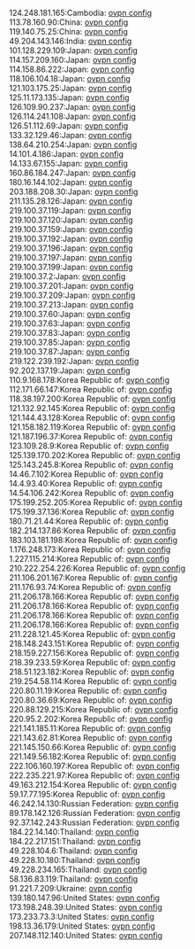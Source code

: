 124.248.181.165:Cambodia: [ovpn config](vpn/124_248_181_165.ovpn)  
113.78.160.90:China: [ovpn config](vpn/113_78_160_90.ovpn)  
119.140.75.25:China: [ovpn config](vpn/119_140_75_25.ovpn)  
49.204.143.146:India: [ovpn config](vpn/49_204_143_146.ovpn)  
101.128.229.109:Japan: [ovpn config](vpn/101_128_229_109.ovpn)  
114.157.209.160:Japan: [ovpn config](vpn/114_157_209_160.ovpn)  
114.158.86.222:Japan: [ovpn config](vpn/114_158_86_222.ovpn)  
118.106.104.18:Japan: [ovpn config](vpn/118_106_104_18.ovpn)  
121.103.175.25:Japan: [ovpn config](vpn/121_103_175_25.ovpn)  
125.11.173.135:Japan: [ovpn config](vpn/125_11_173_135.ovpn)  
126.109.90.237:Japan: [ovpn config](vpn/126_109_90_237.ovpn)  
126.114.241.108:Japan: [ovpn config](vpn/126_114_241_108.ovpn)  
126.51.112.69:Japan: [ovpn config](vpn/126_51_112_69.ovpn)  
133.32.129.46:Japan: [ovpn config](vpn/133_32_129_46.ovpn)  
138.64.210.254:Japan: [ovpn config](vpn/138_64_210_254.ovpn)  
14.101.4.186:Japan: [ovpn config](vpn/14_101_4_186.ovpn)  
14.133.67.155:Japan: [ovpn config](vpn/14_133_67_155.ovpn)  
160.86.184.247:Japan: [ovpn config](vpn/160_86_184_247.ovpn)  
180.16.144.102:Japan: [ovpn config](vpn/180_16_144_102.ovpn)  
203.188.208.30:Japan: [ovpn config](vpn/203_188_208_30.ovpn)  
211.135.28.126:Japan: [ovpn config](vpn/211_135_28_126.ovpn)  
219.100.37.119:Japan: [ovpn config](vpn/219_100_37_119.ovpn)  
219.100.37.120:Japan: [ovpn config](vpn/219_100_37_120.ovpn)  
219.100.37.159:Japan: [ovpn config](vpn/219_100_37_159.ovpn)  
219.100.37.192:Japan: [ovpn config](vpn/219_100_37_192.ovpn)  
219.100.37.196:Japan: [ovpn config](vpn/219_100_37_196.ovpn)  
219.100.37.197:Japan: [ovpn config](vpn/219_100_37_197.ovpn)  
219.100.37.199:Japan: [ovpn config](vpn/219_100_37_199.ovpn)  
219.100.37.2:Japan: [ovpn config](vpn/219_100_37_2.ovpn)  
219.100.37.201:Japan: [ovpn config](vpn/219_100_37_201.ovpn)  
219.100.37.209:Japan: [ovpn config](vpn/219_100_37_209.ovpn)  
219.100.37.213:Japan: [ovpn config](vpn/219_100_37_213.ovpn)  
219.100.37.60:Japan: [ovpn config](vpn/219_100_37_60.ovpn)  
219.100.37.63:Japan: [ovpn config](vpn/219_100_37_63.ovpn)  
219.100.37.83:Japan: [ovpn config](vpn/219_100_37_83.ovpn)  
219.100.37.85:Japan: [ovpn config](vpn/219_100_37_85.ovpn)  
219.100.37.87:Japan: [ovpn config](vpn/219_100_37_87.ovpn)  
219.122.239.192:Japan: [ovpn config](vpn/219_122_239_192.ovpn)  
92.202.137.19:Japan: [ovpn config](vpn/92_202_137_19.ovpn)  
110.9.168.178:Korea Republic of: [ovpn config](vpn/110_9_168_178.ovpn)  
112.171.66.147:Korea Republic of: [ovpn config](vpn/112_171_66_147.ovpn)  
118.38.197.200:Korea Republic of: [ovpn config](vpn/118_38_197_200.ovpn)  
121.132.92.145:Korea Republic of: [ovpn config](vpn/121_132_92_145.ovpn)  
121.144.43.128:Korea Republic of: [ovpn config](vpn/121_144_43_128.ovpn)  
121.158.182.119:Korea Republic of: [ovpn config](vpn/121_158_182_119.ovpn)  
121.187.196.37:Korea Republic of: [ovpn config](vpn/121_187_196_37.ovpn)  
123.109.28.9:Korea Republic of: [ovpn config](vpn/123_109_28_9.ovpn)  
125.139.170.202:Korea Republic of: [ovpn config](vpn/125_139_170_202.ovpn)  
125.143.245.8:Korea Republic of: [ovpn config](vpn/125_143_245_8.ovpn)  
14.46.7.102:Korea Republic of: [ovpn config](vpn/14_46_7_102.ovpn)  
14.4.93.40:Korea Republic of: [ovpn config](vpn/14_4_93_40.ovpn)  
14.54.106.242:Korea Republic of: [ovpn config](vpn/14_54_106_242.ovpn)  
175.199.252.205:Korea Republic of: [ovpn config](vpn/175_199_252_205.ovpn)  
175.199.37.136:Korea Republic of: [ovpn config](vpn/175_199_37_136.ovpn)  
180.71.21.44:Korea Republic of: [ovpn config](vpn/180_71_21_44.ovpn)  
182.214.137.86:Korea Republic of: [ovpn config](vpn/182_214_137_86.ovpn)  
183.103.181.198:Korea Republic of: [ovpn config](vpn/183_103_181_198.ovpn)  
1.176.248.173:Korea Republic of: [ovpn config](vpn/1_176_248_173.ovpn)  
1.227.115.214:Korea Republic of: [ovpn config](vpn/1_227_115_214.ovpn)  
210.222.254.226:Korea Republic of: [ovpn config](vpn/210_222_254_226.ovpn)  
211.106.201.167:Korea Republic of: [ovpn config](vpn/211_106_201_167.ovpn)  
211.176.93.74:Korea Republic of: [ovpn config](vpn/211_176_93_74.ovpn)  
211.206.178.166:Korea Republic of: [ovpn config](vpn/211_206_178_166.ovpn)  
211.206.178.166:Korea Republic of: [ovpn config](vpn/211_206_178_166.ovpn)  
211.206.178.166:Korea Republic of: [ovpn config](vpn/211_206_178_166.ovpn)  
211.206.178.166:Korea Republic of: [ovpn config](vpn/211_206_178_166.ovpn)  
211.228.121.45:Korea Republic of: [ovpn config](vpn/211_228_121_45.ovpn)  
218.148.243.151:Korea Republic of: [ovpn config](vpn/218_148_243_151.ovpn)  
218.159.227.156:Korea Republic of: [ovpn config](vpn/218_159_227_156.ovpn)  
218.39.233.59:Korea Republic of: [ovpn config](vpn/218_39_233_59.ovpn)  
218.51.123.182:Korea Republic of: [ovpn config](vpn/218_51_123_182.ovpn)  
219.254.58.114:Korea Republic of: [ovpn config](vpn/219_254_58_114.ovpn)  
220.80.11.19:Korea Republic of: [ovpn config](vpn/220_80_11_19.ovpn)  
220.80.36.69:Korea Republic of: [ovpn config](vpn/220_80_36_69.ovpn)  
220.88.129.215:Korea Republic of: [ovpn config](vpn/220_88_129_215.ovpn)  
220.95.2.202:Korea Republic of: [ovpn config](vpn/220_95_2_202.ovpn)  
221.141.185.11:Korea Republic of: [ovpn config](vpn/221_141_185_11.ovpn)  
221.143.62.81:Korea Republic of: [ovpn config](vpn/221_143_62_81.ovpn)  
221.145.150.66:Korea Republic of: [ovpn config](vpn/221_145_150_66.ovpn)  
221.149.56.182:Korea Republic of: [ovpn config](vpn/221_149_56_182.ovpn)  
222.106.160.197:Korea Republic of: [ovpn config](vpn/222_106_160_197.ovpn)  
222.235.221.97:Korea Republic of: [ovpn config](vpn/222_235_221_97.ovpn)  
49.163.212.154:Korea Republic of: [ovpn config](vpn/49_163_212_154.ovpn)  
59.17.77.195:Korea Republic of: [ovpn config](vpn/59_17_77_195.ovpn)  
46.242.14.130:Russian Federation: [ovpn config](vpn/46_242_14_130.ovpn)  
89.178.142.126:Russian Federation: [ovpn config](vpn/89_178_142_126.ovpn)  
92.37.142.243:Russian Federation: [ovpn config](vpn/92_37_142_243.ovpn)  
184.22.14.140:Thailand: [ovpn config](vpn/184_22_14_140.ovpn)  
184.22.217.151:Thailand: [ovpn config](vpn/184_22_217_151.ovpn)  
49.228.104.6:Thailand: [ovpn config](vpn/49_228_104_6.ovpn)  
49.228.10.180:Thailand: [ovpn config](vpn/49_228_10_180.ovpn)  
49.228.234.165:Thailand: [ovpn config](vpn/49_228_234_165.ovpn)  
58.136.83.119:Thailand: [ovpn config](vpn/58_136_83_119.ovpn)  
91.221.7.209:Ukraine: [ovpn config](vpn/91_221_7_209.ovpn)  
139.180.147.96:United States: [ovpn config](vpn/139_180_147_96.ovpn)  
173.198.248.39:United States: [ovpn config](vpn/173_198_248_39.ovpn)  
173.233.73.3:United States: [ovpn config](vpn/173_233_73_3.ovpn)  
198.13.36.179:United States: [ovpn config](vpn/198_13_36_179.ovpn)  
207.148.112.140:United States: [ovpn config](vpn/207_148_112_140.ovpn)  

